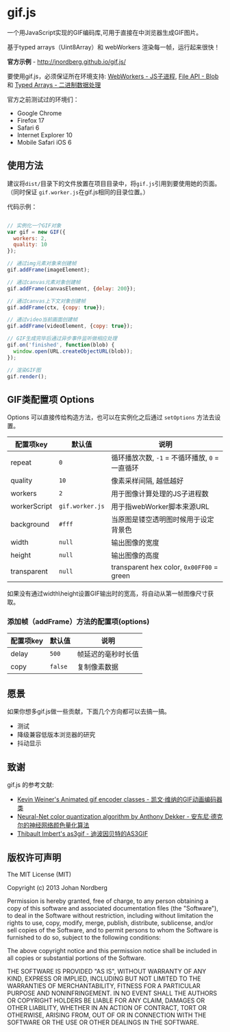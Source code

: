 
# gif.js

一个用JavaScript实现的GIF编码库,可用于直接在中浏览器生成GIF图片。

基于typed arrays（Uint8Array）和 webWorkers 渲染每一帧，运行起来很快！

**官方示例** - http://jnordberg.github.io/gif.js/

要使用gif.js，必须保证所在环境支持: [WebWorkers - JS子进程](http://www.w3.org/TR/workers/), [File API - Blob](http://www.w3.org/TR/FileAPI/) 和 [Typed Arrays - 二进制数据处理](http://www.cnblogs.com/iicx/p/3859969.html)

官方之前测试过的环境们：
  * Google Chrome
  * Firefox 17
  * Safari 6
  * Internet Explorer 10
  * Mobile Safari iOS 6

## 使用方法

建议将`dist/`目录下的文件放置在项目目录中，将`gif.js`引用到要使用她的页面。（同时保证 `gif.worker.js`在gif.js相同的目录位置。）

代码示例：

```javascript

// 实例化一个GIF对象
var gif = new GIF({
  workers: 2,
  quality: 10
});

// 通过img元素对象来创建帧
gif.addFrame(imageElement);

// 通过canvas元素对象创建帧
gif.addFrame(canvasElement, {delay: 200});

// 通过canvas上下文对象创建帧
gif.addFrame(ctx, {copy: true});

// 通过video当前画面创建帧
gif.addFrame(videoElement, {copy: true});

// GIF生成完毕后通过异步事件监听做相应处理
gif.on('finished', function(blob) {
  window.open(URL.createObjectURL(blob));
});

// 渲染GIF图
gif.render();
```

## GIF类配置项 Options 

Options 可以直接传给构造方法，也可以在实例化之后通过 `setOptions` 方法去设置。

| 配置项key    | 默认值          | 说明                                               |
| -------------|-----------------|----------------------------------------------------|
| repeat       | `0`             | 循环播放次数, `-1` = 不循环播放, `0` = 一直循环    |
| quality      | `10`            | 像素采样间隔, 越低越好                             |
| workers      | `2`             | 用于图像计算处理的JS子进程数                       |
| workerScript | `gif.worker.js` | 用于指webWorker脚本来源URL                         |
| background   | `#fff`          | 当原图是镂空透明图时候用于设定背景色               |
| width        | `null`          | 输出图像的宽度                                     |
| height       | `null`          | 输出图像的高度                                     |
| transparent  | `null`          | transparent hex color, `0x00FF00` = green          |

如果没有通过width\height设置GIF输出时的宽高，将自动从第一帧图像尺寸获取。

### 添加帧（addFrame）方法的配置项(options)

| 配置项key    | 默认值          | 说明                                               |
| -------------|-----------------|----------------------------------------------------|
| delay        | `500`           | 帧延迟的毫秒时长值                                 |
| copy         | `false`         | 复制像素数据                                       |

## 愿景

如果你想多gif.js做一些贡献，下面几个方向都可以去搞一搞。

 * 测试
 * 降级兼容低版本浏览器的研究
 * 抖动显示

## 致谢

gif.js 的参考文献:

 * [Kevin Weiner's Animated gif encoder classes - 凯文·维纳的GIF动画编码器类](http://www.fmsware.com/stuff/gif.html)
 * [Neural-Net color quantization algorithm by Anthony Dekker - 安东尼·德克尔的神经网络颜色量化算法](http://members.ozemail.com.au/~dekker/NEUQUANT.HTML)
 * [Thibault Imbert's as3gif - 迪波因贝特的AS3GIF](https://code.google.com/p/as3gif/)

## 版权许可声明

The MIT License (MIT)

Copyright (c) 2013 Johan Nordberg

Permission is hereby granted, free of charge, to any person obtaining a copy
of this software and associated documentation files (the "Software"), to deal
in the Software without restriction, including without limitation the rights
to use, copy, modify, merge, publish, distribute, sublicense, and/or sell
copies of the Software, and to permit persons to whom the Software is
furnished to do so, subject to the following conditions:

The above copyright notice and this permission notice shall be included in
all copies or substantial portions of the Software.

THE SOFTWARE IS PROVIDED "AS IS", WITHOUT WARRANTY OF ANY KIND, EXPRESS OR
IMPLIED, INCLUDING BUT NOT LIMITED TO THE WARRANTIES OF MERCHANTABILITY,
FITNESS FOR A PARTICULAR PURPOSE AND NONINFRINGEMENT. IN NO EVENT SHALL THE
AUTHORS OR COPYRIGHT HOLDERS BE LIABLE FOR ANY CLAIM, DAMAGES OR OTHER
LIABILITY, WHETHER IN AN ACTION OF CONTRACT, TORT OR OTHERWISE, ARISING FROM,
OUT OF OR IN CONNECTION WITH THE SOFTWARE OR THE USE OR OTHER DEALINGS IN
THE SOFTWARE.
